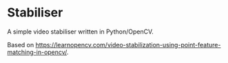 # Stabiliser
A simple video stabiliser written in Python/OpenCV.

Based on https://learnopencv.com/video-stabilization-using-point-feature-matching-in-opencv/.
